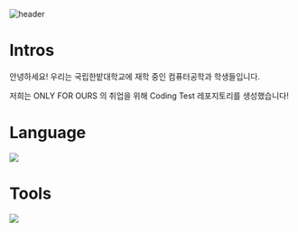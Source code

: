 
![header](https://capsule-render.vercel.app/api?type=blur&color=auto&height=300&section=header&text=Chondaek-coding&animation=fadeIn&fontSize=90&fontAlign=45&fontAlignY=45&color=gardient&cunstomColorList=1,8)

# Intros
안녕하세요! 우리는 국립한밭대학교에 재학 중인 컴퓨터공학과 학생들입니다.

저희는 ONLY FOR OURS 의 취업을 위해 Coding Test 레포지토리를 생성했습니다!

# Language


   <a href="https://skillicons.dev">
    <img id="py" src="https://skillicons.dev/icons?i=py" />
  </a>


# Tools
   <a href="https://skillicons.dev">
      <img src="https://skillicons.dev/icons?i=git,github,vscode" />
   </a>


